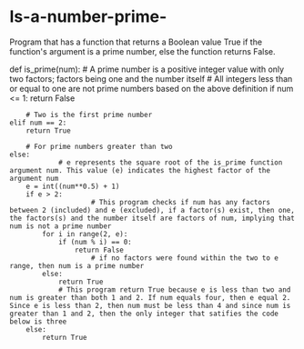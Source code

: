 # Is-a-number-prime-
Program that has a function that returns a Boolean value True if the function's argument is a prime number, else the function returns False.

def is_prime(num):
		# A prime number is a positive integer value with only two factors; factors being one and the number itself
		# All integers less than or equal to one are not prime numbers based on the above definition
    if num <= 1:
        return False
		
		# Two is the first prime number
    elif num == 2:
        return True
		
		# For prime numbers greater than two
    else:
				# e represents the square root of the is_prime function argument num. This value (e) indicates the highest factor of the argument num
        e = int((num**0.5) + 1)
        if e > 2:
						# This program checks if num has any factors between 2 (included) and e (excluded), if a factor(s) exist, then one, the factors(s) and the number itself are factors of num, implying that num is not a prime number
            for i in range(2, e):
                if (num % i) == 0:
                    return False
						# if no factors were found within the two to e range, then num is a prime number
            else:
                return True
				# This program return True because e is less than two and num is greater than both 1 and 2. If num equals four, then e equal 2. Since e is less than 2, then num must be less than 4 and since num is greater than 1 and 2, then the only integer that satifies the code below is three
        else:
            return True
